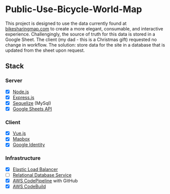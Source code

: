 # Public-Use-Bicycle-World-Map
This project is designed to use the data currently found at [bikesharingmap.com](http://bikesharingmap.com) to create a more elegant, consumable, and interactive experience.
Challengingly, the source of truth for this data is stored in a Google Sheet. The client (my dad - this is a Christmas gift) requested no change in workflow. The solution: store data for the site in a database that is updated from the sheet upon request.

## Stack

### Server
- [x] [Node.js](https://nodejs.org/en/)
- [x] [Express.js](https://expressjs.com/)
- [x] [Sequelize](https://sequelize.org/) (MySql)
- [x] [Google Sheets API](https://developers.google.com/sheets/api)

### Client
- [x] [Vue.js](https://vuejs.org/)
- [x] [Mapbox](https://www.mapbox.com/)
- [x] [Google Identity](https://developers.google.com/identity)

### Infrastructure
- [x] [Elastic Load Balancer](https://aws.amazon.com/elasticloadbalancing/)
- [ ] [Relational Database Service](https://aws.amazon.com/rds/)
- [x] [AWS CodePipeline](https://aws.amazon.com/codepipeline/) with GitHub
- [x] [AWS CodeBuild](https://aws.amazon.com/codebuild/)
